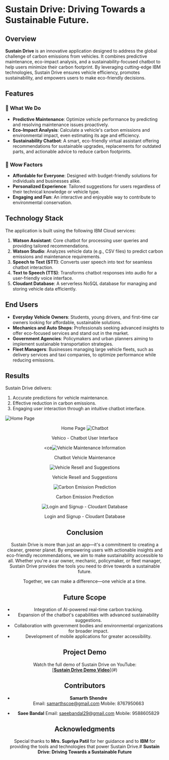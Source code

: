 # **Sustain Drive: Driving Towards a Sustainable Future**.

## **Overview**

**Sustain Drive** is an innovative  application designed to address the global challenge of carbon emissions from vehicles. It combines predictive maintenance, eco-impact analysis, and a sustainability-focused chatbot to help users minimize their carbon footprint. By leveraging cutting-edge IBM technologies, Sustain Drive ensures vehicle efficiency, promotes sustainability, and empowers users to make eco-friendly decisions.

## **Features**

### 🔧 **What We Do**

-   **Predictive Maintenance**: Optimize vehicle performance by predicting and resolving maintenance issues proactively.
-   **Eco-Impact Analysis**: Calculate a vehicle's carbon emissions and environmental impact, even estimating its age and efficiency.
-   **Sustainability Chatbot**: A smart, eco-friendly virtual assistant offering recommendations for sustainable upgrades, replacements for outdated parts, and actionable advice to reduce carbon footprints.

### 🌟 **Wow Factors**

-   **Affordable for Everyone**: Designed with budget-friendly solutions for individuals and businesses alike.
-   **Personalized Experience**: Tailored suggestions for users regardless of their technical knowledge or vehicle type.
-   **Engaging and Fun**: An interactive and enjoyable way to contribute to environmental conservation.

## **Technology Stack**

The application is built using the following IBM Cloud services:

1.  **Watson Assistant**: Core chatbot for processing user queries and providing tailored recommendations.
2.  **Watson Studio**: Analyzes vehicle data (e.g., CSV files) to predict carbon emissions and maintenance requirements.
3.  **Speech to Text (STT)**: Converts user speech into text for seamless chatbot interaction.
4.  **Text to Speech (TTS)**: Transforms chatbot responses into audio for a user-friendly voice interface.
5.  **Cloudant Database**: A serverless NoSQL database for managing and storing vehicle data efficiently.

## **End Users**

-   **Everyday Vehicle Owners**: Students, young drivers, and first-time car owners looking for affordable, sustainable solutions.
-   **Mechanics and Auto Shops**: Professionals seeking advanced insights to offer eco-focused services and stand out in the market.
-   **Government Agencies**: Policymakers and urban planners aiming to implement sustainable transportation strategies.
-   **Fleet Managers**: Businesses managing large vehicle fleets, such as delivery services and taxi companies, to optimize performance while reducing emissions.

## **Results**

Sustain Drive delivers:

1.  Accurate predictions for vehicle maintenance.
2.  Effective reduction in carbon emissions.
3.  Engaging user interaction through an intuitive chatbot interface.

![Home Page](https://freeimghost.net/images/2025/01/24/Screenshot-2025-01-24-031649.png)
																<center> Home Page
![Chatbot](https://freeimghost.net/images/2025/01/24/Screenshot-2025-01-24-031706.png)
<center> Vehico - Chatbot User Interface

<ce![Vehicle Maintenance Information](https://freeimghost.net/images/2025/01/24/Screenshot-2025-01-24-031820.png)

<center> Chatbot Vehicle Maintenance 

![Vehicle Resell and Suggestions](https://freeimghost.net/images/2025/01/24/Screenshot-2025-01-24-031829.png)

<center>Vehicle Resell and Suggestions

![Carbon Emission Prediction](https://freeimghost.net/images/2025/01/24/Screenshot-2025-01-24-031931.png)

<center>Carbon Emission Prediction

![Login and Signup - Cloudant Database](https://freeimghost.net/images/2025/01/24/Screenshot-2025-01-24-031958.png)

<center>Login and Signup - Cloudant Database

## **Conclusion**

Sustain Drive is more than just an app—it's a commitment to creating a cleaner, greener planet. By empowering users with actionable insights and eco-friendly recommendations, we aim to make sustainability accessible to all. Whether you're a car owner, mechanic, policymaker, or fleet manager, Sustain Drive provides the tools you need to drive towards a sustainable future.

Together, we can make a difference—one vehicle at a time.

## **Future Scope**

-   Integration of AI-powered real-time carbon tracking.
-   Expansion of the chatbot's capabilities with advanced sustainability suggestions.
-   Collaboration with government bodies and environmental organizations for broader impact.
-   Development of mobile applications for greater accessibility.

## **Project Demo**

Watch the full demo of Sustain Drive on YouTube:  
[[**Sustain Drive Demo Video**]](https://youtu.be/qooB0uTH640)(#)

## **Contributors**

-   **Samarth Shendre**  
    Email: samarthscoe@gmail.com
    Mobile: 8767950663
    
-   **Saee Bandal**
    Email: saeebandal29@gmail.com
    Mobile: 9588605829

## **Acknowledgments**

Special thanks to **Mrs. Supriya Patil** for her guidance and to **IBM** for providing the tools and technologies that power Sustain Drive.# **Sustain Drive: Driving Towards a Sustainable Future**



